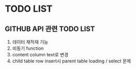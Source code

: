 # TODO LIST 
## GITHUB API 관련 TODO LIST
1. 데이터 재적재 기능
1. 비동기 function 
1. content column text로 변경
1. child table row insert시 parent table loading / select 문제